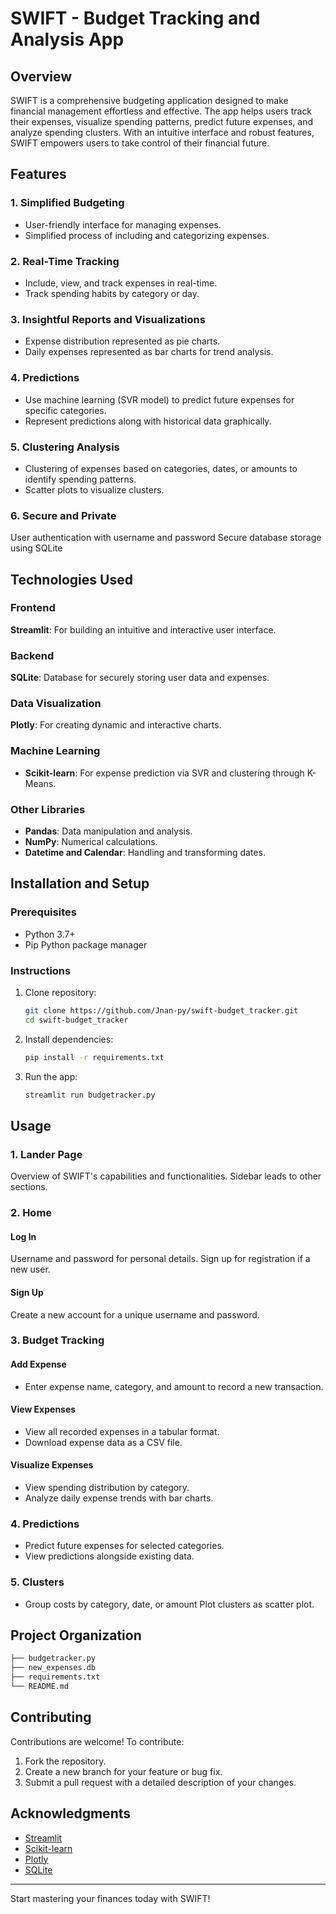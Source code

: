 # SWIFT - Budget Tracking and Analysis App

## Overview

SWIFT is a comprehensive budgeting application designed to make financial management effortless and effective. The app helps users track their expenses, visualize spending patterns, predict future expenses, and analyze spending clusters. With an intuitive interface and robust features, SWIFT empowers users to take control of their financial future.

## Features

### 1. Simplified Budgeting

- User-friendly interface for managing expenses.
- Simplified process of including and categorizing expenses.

### 2. Real-Time Tracking

- Include, view, and track expenses in real-time.
- Track spending habits by category or day.

### 3. Insightful Reports and Visualizations

- Expense distribution represented as pie charts.
- Daily expenses represented as bar charts for trend analysis.

### 4. Predictions

- Use machine learning (SVR model) to predict future expenses for specific categories.
- Represent predictions along with historical data graphically.

### 5. Clustering Analysis

- Clustering of expenses based on categories, dates, or amounts to identify spending patterns.
- Scatter plots to visualize clusters.

### 6. Secure and Private

User authentication with username and password
Secure database storage using SQLite

## Technologies Used

### Frontend

**Streamlit**: For building an intuitive and interactive user interface.

### Backend

**SQLite**: Database for securely storing user data and expenses.

### Data Visualization

**Plotly**: For creating dynamic and interactive charts.

### Machine Learning

- **Scikit-learn**: For expense prediction via SVR and clustering through K-Means.

### Other Libraries

- **Pandas**: Data manipulation and analysis.
- **NumPy**: Numerical calculations.
- **Datetime and Calendar**: Handling and transforming dates.

## Installation and Setup

### Prerequisites

- Python 3.7+
- Pip Python package manager

### Instructions

1. Clone repository:
   ```bash
   git clone https://github.com/Jnan-py/swift-budget_tracker.git
   cd swift-budget_tracker
   ```
   
2. Install dependencies:
   ```bash
   pip install -r requirements.txt
   ```

3. Run the app:
   ```bash
   streamlit run budgetracker.py
   ```

## Usage

### 1. Lander Page

Overview of SWIFT's capabilities and functionalities.
Sidebar leads to other sections.

### 2. Home

#### Log In

Username and password for personal details.
Sign up for registration if a new user.

#### Sign Up

Create a new account for a unique username and password.

### 3. Budget Tracking

#### Add Expense

- Enter expense name, category, and amount to record a new transaction.

#### View Expenses

- View all recorded expenses in a tabular format.
- Download expense data as a CSV file.

#### Visualize Expenses

- View spending distribution by category.
- Analyze daily expense trends with bar charts.

### 4. Predictions

- Predict future expenses for selected categories.
- View predictions alongside existing data.

### 5. Clusters

- Group costs by category, date, or amount
  Plot clusters as scatter plot.

## Project Organization

```bash
├── budgetracker.py
├── new_expenses.db
├── requirements.txt
└── README.md
```

## Contributing

Contributions are welcome! To contribute:

1. Fork the repository.
2. Create a new branch for your feature or bug fix.
3. Submit a pull request with a detailed description of your changes.


## Acknowledgments

- [Streamlit](https://streamlit.io/)
- [Scikit-learn](https://scikit-learn.org/)
- [Plotly](https://plotly.com/)
- [SQLite](https://sqlite.org/)

---

Start mastering your finances today with SWIFT!
